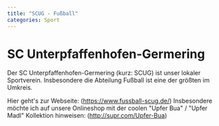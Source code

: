 ```yaml
---
title: "SCUG - Fußball"
categories: Sport
---
```

# SC Unterpfaffenhofen-Germering
Der SC Unterpfaffenhofen-Germering (kurz: SCUG) ist unser lokaler Sportverein. Insbesondere die Abteilung Fußball ist eine der größten im Umkreis.

Hier geht's zur Webseite: (https://www.fussball-scug.de/)
Insbesondere möchte ich auf unsere Onlineshop mit der coolen "Upfer Bua" / "Upfer Madl" Kollektion hinweisen: (http://supr.com/Upfer-Bua)
